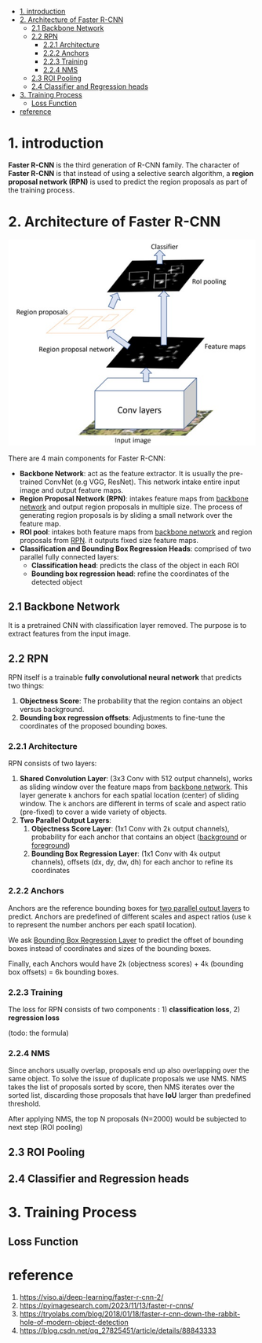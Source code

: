 - [1. introduction](#1-introduction)
- [2. Architecture of Faster R-CNN](#2-architecture-of-faster-r-cnn)
  - [2.1 Backbone Network](#21-backbone-network)
  - [2.2 RPN](#22-rpn)
    - [2.2.1 Architecture](#221-architecture)
    - [2.2.2 Anchors](#222-anchors)
    - [2.2.3 Training](#223-training)
    - [2.2.4 NMS](#224-nms)
  - [2.3 ROI Pooling](#23-roi-pooling)
  - [2.4 Classifier and Regression heads](#24-classifier-and-regression-heads)
- [3. Training Process](#3-training-process)
  - [Loss Function](#loss-function)
- [reference](#reference)

# 1. introduction
**Faster R-CNN** is the third generation of R-CNN family. The character of **Faster R-CNN** is that instead of using a selective search algorithm, a **region proposal network (RPN)** is used to predict the region proposals as part of the training process. 

# 2. Architecture of Faster R-CNN
![Architecture](../../../../graphs/faster-r-cnn-architecture.jpg)

There are 4 main components for Faster R-CNN:
* **Backbone Network**: act as the feature extractor. It is usually the pre-trained ConvNet (e.g VGG, ResNet). This network intake entire input image and output feature maps.
* **Region Proposal Network (RPN)**: intakes feature maps from <u>backbone network</u> and output region proposals in multiple size. The process of generating region proposals is by sliding a small network over the feature map.
* **ROI pool**: intakes both feature maps from <u>backbone network</u> and region proposals from <u>RPN</u>. it outputs fixed size feature maps.
* **Classification and Bounding Box Regression Heads**: comprised of two parallel fully connected layers:
  - **Classification head**: predicts the class of the object in each ROI 
  - **Bounding box regression head**: refine the coordinates of the detected object

## 2.1 Backbone Network
It is a pretrained CNN with classification layer removed. The purpose is to extract features from the input image. 

## 2.2 RPN
RPN itself is a trainable **fully convolutional neural network** that predicts two things:
1. **Objectness Score**: The probability that the region contains an object versus background.
2. **Bounding box regression offsets**: Adjustments to fine-tune the coordinates of the proposed bounding boxes.

### 2.2.1 Architecture
RPN consists of two layers:
1. **Shared Convolution Layer**: (3x3 Conv with 512 output channels), works as sliding window over the feature maps from <u>backbone network</u>. This layer generate ```k``` anchors for each spatial location (center) of sliding window. The ```k```  anchors are different in terms of scale and aspect ratio (pre-fixed) to cover a wide variety of objects.
2.  **Two Parallel Output Layers**:
    1. **Objectness Score Layer**: (1x1 Conv with 2`k` output channels), probability for each anchor that contains an object (<u>background</u> or <u>foreground</u>)
    2. **Bounding Box Regression Layer**: (1x1 Conv with 4`k` output channels), offsets (dx, dy, dw, dh) for each anchor to refine its coordinates
   
### 2.2.2 Anchors
Anchors are the reference bounding boxes for <u>two parallel output layers</u> to predict. Anchors are predefined of different scales and aspect ratios (use `k` to represent the number anchors per each spatil location).

We ask <u>Bounding Box Regression Layer</u> to predict the offset of bounding boxes instead of coordinates and sizes of the bounding boxes. 

Finally, each Anchors would have 2`k` (objectness scores) + 4`k` (bounding box offsets) = 6`k` bounding boxes.

### 2.2.3 Training 
The loss for RPN consists of two components : 1) **classification loss**, 2) **regression loss**

(todo: the formula)

### 2.2.4 NMS
Since anchors usually overlap, proposals end up also overlapping over the same object. To solve the issue of duplicate proposals we use NMS. NMS takes the list of proposals sorted by score, then NMS iterates over the sorted list, discarding those proposals that have **IoU** larger than predefined threshold.

After applying NMS, the top N proposals (N=2000) would be subjected to next step (ROI pooling)

## 2.3 ROI Pooling

## 2.4 Classifier and Regression heads

# 3. Training Process

## Loss Function


# reference
1. https://viso.ai/deep-learning/faster-r-cnn-2/
2. https://pyimagesearch.com/2023/11/13/faster-r-cnns/
3. https://tryolabs.com/blog/2018/01/18/faster-r-cnn-down-the-rabbit-hole-of-modern-object-detection
4. https://blog.csdn.net/qq_27825451/article/details/88843333